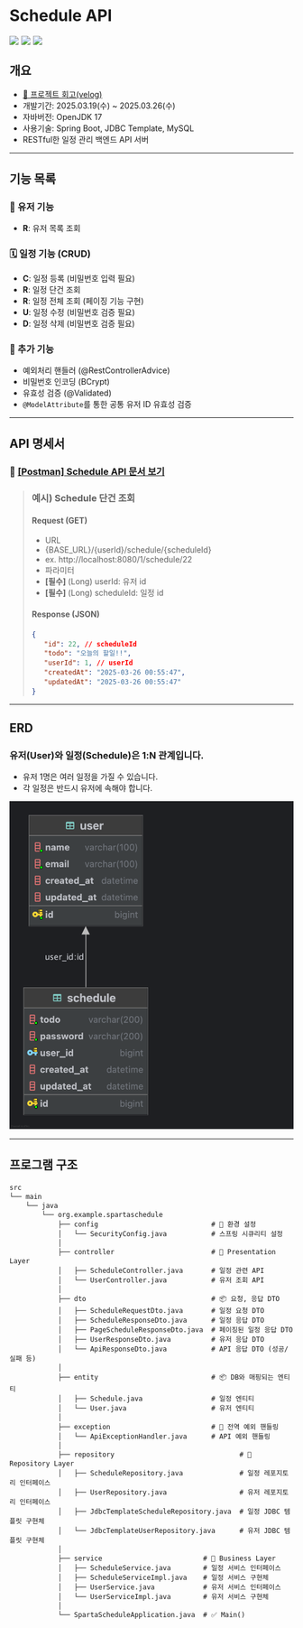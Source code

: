 # Schedule API  
<div style="display: flex; gap: 5px;">
<img src="https://img.shields.io/badge/Spring_Boot-6DB33F?style=for-the-badge&logo=spring-boot&logoColor=white"/>
<img src="https://img.shields.io/badge/MySQL-005C84?style=for-the-badge&logo=mysql&logoColor=white"/>
<img src="https://img.shields.io/badge/Postman-FF6C37?style=for-the-badge&logo=Postman&logoColor=white" />
</div>

##  개요
- [📌 프로젝트 회고(velog)](https://velog.io/@wannabeing/SPRING-%EC%9D%BC%EC%A0%95-API-%EA%B3%BC%EC%A0%9C-%ED%9A%8C%EA%B3%A0)
- 개발기간: 2025.03.19(수) ~ 2025.03.26(수)
- 자바버전: OpenJDK 17
- 사용기술: Spring Boot, JDBC Template, MySQL
- RESTful한 일정 관리 백엔드 API 서버

---

## 기능 목록
### 👤 유저 기능
- **R**: 유저 목록 조회

### 🗓️ 일정 기능 (CRUD)
- **C**: 일정 등록 (비밀번호 입력 필요)
- **R**: 일정 단건 조회
- **R**: 일정 전체 조회 (페이징 기능 구현)
- **U**: 일정 수정 (비밀번호 검증 필요)
- **D**: 일정 삭제 (비밀번호 검증 필요)

### 🚀 추가 기능
- 예외처리 핸들러 (@RestControllerAdvice)
- 비밀번호 인코딩 (BCrypt)
- 유효성 검증 (@Validated)
- `@ModelAttribute`를 통한 공통 유저 ID 유효성 검증
---

## API 명세서
### 🎃 [[Postman] Schedule API 문서 보기](https://documenter.getpostman.com/view/40705962/2sAYkKJdFN)


> ### 예시) Schedule 단건 조회
>#### Request (GET)
>- URL
>  - {BASE_URL}/{userId}/schedule/{scheduleId}
>  - ex. http://localhost:8080/1/schedule/22
>- 파라미터
>  - **[필수]** (Long) userId: 유저 id
>  - **[필수]** (Long) scheduleId: 일정 id  
>#### Response (JSON)
>```json
>{
>    "id": 22, // scheduleId
>    "todo": "오늘의 할일!!",
>    "userId": 1, // userId
>    "createdAt": "2025-03-26 00:55:47",
>    "updatedAt": "2025-03-26 00:55:47"
>}
>```


---

## ERD
### 유저(User)와 일정(Schedule)은 1:N 관계입니다.
- 유저 1명은 여러 일정을 가질 수 있습니다.
- 각 일정은 반드시 유저에 속해야 합니다.

![img.png](erd.png)

---

## 프로그램 구조
```
src
└── main
    └── java
        └── org.example.spartaschedule
            ├── config                            # 🔐 환경 설정
            │   └── SecurityConfig.java           # 스프링 시큐리티 설정
            │
            ├── controller                        # 📢 Presentation Layer
            │   ├── ScheduleController.java       # 일정 관련 API
            │   └── UserController.java           # 유저 조회 API
            │
            ├── dto                               # 📦 요청, 응답 DTO 
            │   ├── ScheduleRequestDto.java       # 일정 요청 DTO
            │   ├── ScheduleResponseDto.java      # 일정 응답 DTO
            │   ├── PageScheduleResponseDto.java  # 페이징된 일정 응답 DTO
            │   ├── UserResponseDto.java          # 유저 응답 DTO
            │   └── ApiResponseDto.java           # API 응답 DTO (성공/실패 등)
            │
            ├── entity                            # 📦 DB와 매핑되는 엔티티
            │   ├── Schedule.java                 # 일정 엔티티
            │   └── User.java                     # 유저 엔티티
            │
            ├── exception                         # 🚨 전역 예외 핸들링
            │   └── ApiExceptionHandler.java      # API 예외 핸들링
            │
            ├── repository                               # 🥡 Repository Layer
            │   ├── ScheduleRepository.java              # 일정 레포지토리 인터페이스
            │   ├── UserRepository.java                  # 유저 레포지토리 인터페이스
            │   ├── JdbcTemplateScheduleRepository.java  # 일정 JDBC 템플릿 구현체
            │   └── JdbcTemplateUserRepository.java      # 유저 JDBC 템플릿 구현체
            │
            ├── service                         # 🧩 Business Layer
            │   ├── ScheduleService.java        # 일정 서비스 인터페이스
            │   ├── ScheduleServiceImpl.java    # 일정 서비스 구현체
            │   ├── UserService.java            # 유저 서비스 인터페이스
            │   └── UserServiceImpl.java        # 유저 서비스 구현체
            │
            └── SpartaScheduleApplication.java  # ✅ Main()

```